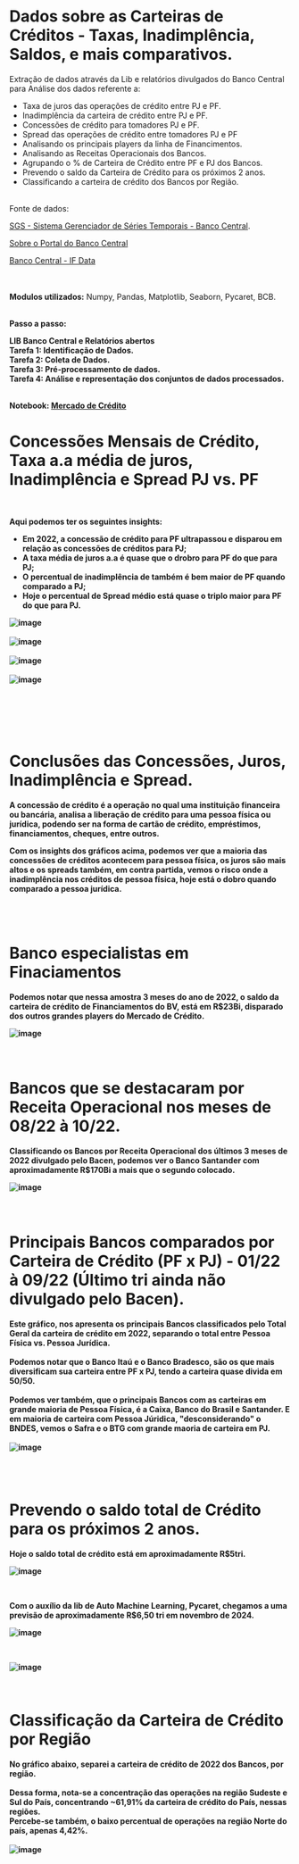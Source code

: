 # Dados sobre as Carteiras de Créditos - Taxas, Inadimplência, Saldos, e mais comparativos.
Extração de dados através da Lib e relatórios divulgados do Banco Central para Análise dos dados referente a:
<br>
* Taxa de juros das operações de crédito entre PJ e PF.
* Inadimplência da carteira de crédito entre PJ e PF.
* Concessões de crédito para tomadores PJ e PF.
* Spread das operações de crédito entre tomadores PJ e PF
* Analisando os principais players da linha de Financimentos.
* Analisando as Receitas Operacionais dos Bancos.
* Agrupando o % de Carteira de Crédito entre PF e PJ dos Bancos.
* Prevendo o saldo da Carteira de Crédito para os próximos 2 anos.
* Classificando a carteira de crédito dos Bancos por Região.

<br>
Fonte de dados:
<br>

[SGS - Sistema Gerenciador de Séries Temporais - Banco Central](https://www3.bcb.gov.br/sgspub/localizarseries/localizarSeries.do?method=prepararTelaLocalizarSeries). 
<br>

[Sobre o Portal do Banco Central](https://dadosabertos.bcb.gov.br/pages/sobre-o-portal)

[Banco Central - IF Data](https://www3.bcb.gov.br/ifdata/#!)

<br>
<br>
<b>Modulos utilizados:</b> Numpy, Pandas, Matplotlib, Seaborn, Pycaret, BCB.
<br>
<br>

<b>Passo a passo:</b>  

<b>LIB Banco Central e Relatórios abertos<b>
<br>
<b>Tarefa 1:</b> Identificação de Dados.
<br>
<b>Tarefa 2:</b> Coleta de Dados.
<br>
<b>Tarefa 3:</b> Pré-processamento de dados.
<br>
<b>Tarefa 4:</b> Análise e representação dos conjuntos de dados processados.
<br>
<br>

<b>Notebook:</b> [Mercado de Crédito](https://github.com/mamedevitor/Teste_Dados/blob/master/Teste_Dados.ipynb)
<br>



# Concessões Mensais de Crédito, Taxa a.a média de juros, Inadimplência e Spread  PJ vs. PF
<br>

Aqui podemos ter os seguintes insights:
* Em 2022, a concessão de crédito para PF ultrapassou e disparou em relação as concessões de créditos para PJ;
* A taxa média de juros a.a é quase que o drobro para PF do que para PJ;
* O percentual de inadimplência de também é bem maior de PF quando comparado a PJ;
* Hoje o percentual de Spread médio está quase o triplo maior para PF do que para PJ. 


![image](https://user-images.githubusercontent.com/83721127/214052384-1402ed63-1611-44e6-a8bd-44d63969aa24.png)
<br>
<br>
![image](https://user-images.githubusercontent.com/83721127/214054788-67c7e930-65f0-4b52-b411-f4f5c2b64692.png)
<br>
<br>
![image](https://user-images.githubusercontent.com/83721127/214054982-2b337776-a48e-4674-a809-b26c00a46c32.png)
<br>
<br>
![image](https://user-images.githubusercontent.com/83721127/214055051-1346a963-943d-4ed1-a733-d83c451d22d5.png)


<br>
<br>
<br>
<br>

# Conclusões das Concessões, Juros, Inadimplência e Spread.
A concessão de crédito é a operação no qual uma instituição financeira ou bancária, analisa a liberação de crédito para uma pessoa física ou jurídica, podendo ser na forma de cartão de crédito, empréstimos, financiamentos, cheques, entre outros.


Com os insights dos gráficos acima, podemos ver que a maioria das concessões de créditos acontecem para pessoa física, os juros são mais altos e os spreads também, em contra partida, vemos o risco onde a inadimplência nos créditos de pessoa física, hoje está o dobro quando comparado a pessoa jurídica.
<br>
<br>
<br>
<br>
 
# Banco especialistas em Finaciamentos
Podemos notar que nessa amostra 3 meses do ano de 2022, o saldo da carteira de crédito de Financiamentos do BV, está em R$23Bi, disparado dos outros grandes players do Mercado de Crédito.
  
![image](https://user-images.githubusercontent.com/83721127/214063865-c913d995-bba0-4c88-b738-df2969229298.png)
<br>
<br>
<br> 

  
# Bancos que se destacaram por Receita Operacional nos meses de 08/22 à 10/22.

Classificando os Bancos por Receita Operacional dos últimos 3 meses de 2022 divulgado pelo Bacen, podemos ver o Banco Santander com aproximadamente R$170Bi a mais que o segundo colocado.


![image](https://user-images.githubusercontent.com/83721127/214066752-cf64f247-b623-4a2e-98b7-5c2e415a77d7.png)
<br>
<br>
<br>
  
 # Principais Bancos comparados por Carteira de Crédito (PF x PJ) - 01/22 à 09/22 (Último tri ainda não divulgado pelo Bacen).

Este gráfico, nos apresenta os principais Bancos classificados pelo Total Geral da carteira de crédito em 2022, separando o total entre Pessoa Física vs. Pessoa Jurídica.
<br>
<br>
Podemos notar que o Banco Itaú e o Banco Bradesco, são os que mais diversificam sua carteira entre PF x PJ, tendo a carteira quase divida em 50/50.
<br>
<br>
Podemos ver também, que o principais Bancos com as carteiras em grande maioria de Pessoa Física, é a Caixa, Banco do Brasil e Santander.
E em maioria de carteira com Pessoa Júridica, "desconsiderando" o BNDES, vemos o Safra e o BTG com grande maoria de carteira em PJ.
<br>
<br>
![image](https://user-images.githubusercontent.com/83721127/214068084-fceb7a67-0d78-4ba3-a637-244c4752ccad.png)

<br>
<br>


# Prevendo o saldo total de Crédito para os próximos 2 anos.
Hoje o saldo total de crédito está em aproximadamente R$5tri.
  
![image](https://user-images.githubusercontent.com/83721127/214071991-c0ffd334-15c0-4a3d-ae34-10446b8e3f55.png)

<br>

Com o auxílio da lib de Auto Machine Learning, Pycaret, chegamos a uma previsão de aproximadamente R$6,50 tri em novembro de 2024.

![image](https://user-images.githubusercontent.com/83721127/214077004-c8c824e3-8f1c-4b45-9620-cd70ba5d6de0.png)
  
<br> 
  
![image](https://user-images.githubusercontent.com/83721127/214077133-5a1e8cdc-283b-42d8-9740-3d892c89b736.png)

<br> 
  
# Classificação da Carteira de Crédito por Região
No gráfico abaixo, separei a carteira de crédito de 2022 dos Bancos, por região.
<br>
<br> 
Dessa forma, nota-se a concentração das operações na região Sudeste e Sul do País, concentrando ~61,91% da carteira de crédito do País, nessas regiões.
<br>
Percebe-se também, o baixo percentual de operações na região Norte do país, apenas 4,42%.
<br>
<br> 
![image](https://user-images.githubusercontent.com/83721127/214078767-3c0c1978-7537-43ef-ac5f-ab267b717ac0.png)
 
